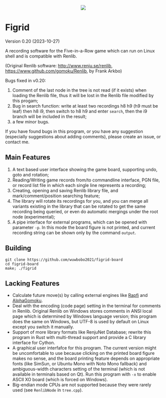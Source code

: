 <div align="center">
  <img src="https://github.com/wuwbobo2021/figrid-board/blob/master/logo.png?raw=true">
</div>

# Figrid
Version 0.20 (2023-10-27)

A recording software for the Five-in-a-Row game which can run on Linux shell and is compatible with Renlib.

(Original Renlib software: <http://www.renju.se/renlib>, <https://www.github.com/gomoku/Renlib>, by Frank Arkbo)

Bugs fixed in v0.20:
1. Comment of the last node in the tree is not read (if it exists) when loading the Renlib file, thus it will be lost in the Renlib file modified by this progam;
2. Bug in search function: write at least two recordings h8 h9 (h9 must be leaf) then h8 i9, then switch to h8 h9 and enter `search`, then the i9 branch will be included in the result;
3. a few minor bugs.

If you have found bugs in this program, or you have any suggestion (especially suggestions about adding comments), please create an issue, or contact me.

## Main Features
1. A text based user interface showing the game board, supporting undo, goto and rotation;
2. Reading/Writing game records from/to commandline interface, PGN file, or record list file in which each single line represents a recording;
3. Creating, opening and saving Renlib library file, and mark/comment/position searching feature;
4. The library will rotate its recordings for you, and you can merge all variants existing in the library that can be rotated to get the same recording being queried, or even do automatic mergings under the root node (experimental);
5. A pipe interface for external programs, which can be opened with parameter `-p`. In this mode the board figure is not printed, and current recording string can be shown only by the command `output`.

## Building
```
git clone https://github.com/wuwbobo2021/figrid-board
cd figrid-board
make; ./figrid
```

## Lacking Features
- Calculate future move(s) by calling external engines like [Rapfi](https://github.com/dhbloo/rapfi) and [AlphaGomoku](https://github.com/MaciejKozarzewski/AlphaGomoku).
- Deal with the encoding (code page) setting in the terminal for comments in Renlib. Original Renlib on Windows stores comments in ANSI local page which is determined by Windows language version; this program does the same on Windows, but UTF-8 is used by default on Linux except you switch it manually.
- Support of more library formats like RenjuNet Database; rewrite this program in Rust with multi-thread support and provide a C library interface for Cython.
- A graphical user interfafce for this program. The current version might be uncomfortable to use because clicking on the printed board figure makes no sense, and the board printing feature depends on appropriate fonts (like SimSun, or Ubuntu Mono with Noto Mono fallback) and ambiguous-width characters setting of the terminal (which is not available in terminals based on Qt). Run this program with `-x` to enable ASCII XO board (which is forced on Windows).
- Big-endian mode CPUs are not supported because they were rarely used (see `RenlibNode` in `tree.cpp`).
